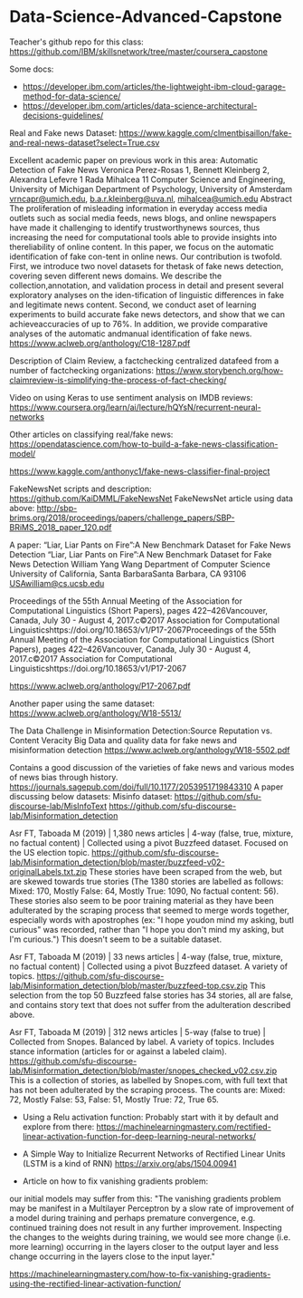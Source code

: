 # Data-Science-Advanced-Capstone

Teacher's github repo for this class:
https://github.com/IBM/skillsnetwork/tree/master/coursera_capstone

Some docs:
* https://developer.ibm.com/articles/the-lightweight-ibm-cloud-garage-method-for-data-science/
* https://developer.ibm.com/articles/data-science-architectural-decisions-guidelines/


Real and Fake news Dataset:
https://www.kaggle.com/clmentbisaillon/fake-and-real-news-dataset?select=True.csv

Excellent academic paper on previous work in this area:
Automatic Detection of Fake News Veronica Perez-Rosas 1, Bennett Kleinberg 2, Alexandra Lefevre 1 Rada Mihalcea 11 
Computer Science and Engineering, University of Michigan
Department of Psychology, University of Amsterdam vrncapr@umich.edu, b.a.r.kleinberg@uva.nl, mihalcea@umich.edu
Abstract 
The proliferation of misleading information in everyday access media outlets such as social media feeds, news blogs, and online newspapers have made it challenging to identify trustworthynews sources, thus increasing the need for computational tools able to provide insights into thereliability of online content.  In this paper, we focus on the automatic identification of fake con-tent in online news.  Our contribution is twofold.  First, we introduce two novel datasets for thetask of fake news detection, covering seven different news domains. We describe the collection,annotation, and validation process in detail and present several exploratory analyses on the iden-tification of linguistic differences in fake and legitimate news content.  Second, we conduct aset of learning experiments to build accurate fake news detectors, and show that we can achieveaccuracies of up to 76%.   In addition,  we provide comparative analyses of the automatic andmanual identification of fake news.
https://www.aclweb.org/anthology/C18-1287.pdf

Description of Claim Review, a factchecking centralized datafeed from a number of factchecking organizations:
https://www.storybench.org/how-claimreview-is-simplifying-the-process-of-fact-checking/

Video on using Keras to use sentiment analysis on IMDB reviews:
https://www.coursera.org/learn/ai/lecture/hQYsN/recurrent-neural-networks
 
Other  articles on classifying real/fake news:
https://opendatascience.com/how-to-build-a-fake-news-classification-model/

https://www.kaggle.com/anthonyc1/fake-news-classifier-final-project

FakeNewsNet scripts and description:
https://github.com/KaiDMML/FakeNewsNet
FakeNewsNet article using data above: 
http://sbp-brims.org/2018/proceedings/papers/challenge_papers/SBP-BRiMS_2018_paper_120.pdf

A paper: “Liar, Liar Pants on Fire”:A New Benchmark Dataset for Fake News Detection
“Liar, Liar Pants on Fire”:A New Benchmark Dataset for Fake News Detection William Yang Wang Department of Computer Science University of California, Santa BarbaraSanta Barbara, CA 93106 USAwilliam@cs.ucsb.edu

Proceedings of the 55th Annual Meeting of the Association for Computational Linguistics (Short Papers), pages 422–426Vancouver, Canada, July 30 - August 4, 2017.c©2017 Association for Computational Linguisticshttps://doi.org/10.18653/v1/P17-2067Proceedings of the 55th Annual Meeting of the Association for Computational Linguistics (Short Papers), pages 422–426Vancouver, Canada, July 30 - August 4, 2017.c©2017 Association for Computational Linguisticshttps://doi.org/10.18653/v1/P17-2067

https://www.aclweb.org/anthology/P17-2067.pdf

Another paper using the same dataset:
https://www.aclweb.org/anthology/W18-5513/


The Data Challenge in Misinformation Detection:Source Reputation vs. Content Veracity
Big Data and quality data for fake news and misinformation detection 
 https://www.aclweb.org/anthology/W18-5502.pdf

Contains a good discussion of the varieties of fake news and various modes of news bias through history.
https://journals.sagepub.com/doi/full/10.1177/2053951719843310
A paper discussing below datasets: 
Misinfo dataset: https://github.com/sfu-discourse-lab/MisInfoText 
https://github.com/sfu-discourse-lab/Misinformation_detection

Asr FT, Taboada M (2019) | 1,380 news articles | 4-way (false, true, mixture, no factual content) | Collected using a pivot Buzzfeed dataset. 
Focused on the US election topic. https://github.com/sfu-discourse-lab/Misinformation_detection/blob/master/buzzfeed-v02-originalLabels.txt.zip
These stories have been scraped from the web, but are skewed towards true stories (The 1380 stories are labelled as follows: Mixed: 170, Mostly False: 64, Mostly True: 1090, No factual content: 56).  These stories also seem to be poor training material as they have been adulterated by the scraping process that seemed to merge words together, especially words with apostrophes (ex: "I hope youdon mind my asking, butI curious" was recorded, rather than "I hope you don't mind my asking, but I'm curious.") This doesn't seem to be a suitable dataset. 


Asr FT, Taboada M (2019) | 33 news articles | 4-way (false, true, mixture, no factual content) | Collected using a pivot Buzzfeed dataset. 
A variety of topics. https://github.com/sfu-discourse-lab/Misinformation_detection/blob/master/buzzfeed-top.csv.zip
This selection from the top 50 Buzzfeed false stories has 34 stories, all are false, and contains story text that does not suffer from the adulteration described above.  

Asr FT, Taboada M (2019) | 312 news articles | 5-way (false to true) | Collected from Snopes. Balanced by label. A variety of topics. Includes stance information (articles for or against a labeled claim). https://github.com/sfu-discourse-lab/Misinformation_detection/blob/master/snopes_checked_v02.csv.zip
This is a collection of stories, as labelled by Snopes.com, with  full text that has not been adulterated by the scraping process.  The counts are: Mixed: 72, Mostly False: 53, False: 51, Mostly True: 72, True 65.

* Using a Relu activation function:
Probably start with it by default and explore from there:
https://machinelearningmastery.com/rectified-linear-activation-function-for-deep-learning-neural-networks/

* A Simple Way to Initialize Recurrent Networks of Rectified Linear Units (LSTM is a kind of RNN)
https://arxiv.org/abs/1504.00941

* Article on how to fix vanishing gradients problem:

our initial models may suffer from this:
"The vanishing gradients problem may be manifest in a Multilayer Perceptron by a slow rate of improvement of a model during training and perhaps premature convergence, e.g. continued training does not result in any further improvement. Inspecting the changes to the weights during training, we would see more change (i.e. more learning) occurring in the layers closer to the output layer and less change occurring in the layers close to the input layer."

https://machinelearningmastery.com/how-to-fix-vanishing-gradients-using-the-rectified-linear-activation-function/








